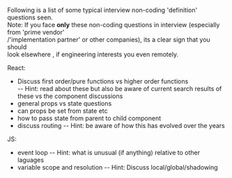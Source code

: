 Following is a list of some typical interview non-coding 'definition' questions seen.  
Note: If you face **only** these non-coding questions in interview (especially from 'prime vendor'  
/'implementation partner' or other companies), its a clear sign that you should  
look elsewhere , if engineering interests you even remotely.  

React:  
- Discuss first order/pure  functions vs higher order functions  
-- Hint: read about these but also be aware of current search results of these vs 
the component discussions
- general props vs state questions
- can props be set from state etc
- how to pass state from parent to child component
- discuss routing
-- Hint: be aware of how this has evolved over the years

JS:
- event loop
-- Hint: what is unusual (if anything) relative to other laguages
- variable scope and resolution
-- Hint: Discuss local/global/shadowing